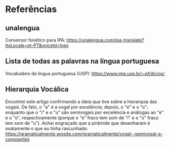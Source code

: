 # Referências
## unalengua
Conversor fonético para IPA: https://unalengua.com/ipa-translate?ttsLocale=pt-PT&voiceId=Ines

## Lista de todas as palavras na língua portuguesa
Vocabulário da língua portuguesa (USP): https://www.ime.usp.br/~pf/dicios/

## Hierarquia Vocálica
Encontrei este artigo confirmando a ideia que tive sobre a hierarquia das vogais. De fato, o "a" é a vogal por excelência; depois, o "e" e o "o"; enquanto que o "i" e o "u" são semivogais por excelência e análogas ao "e" e o "o", respectivamente (porque o "e" fraco tem som de "i" e o "o" fraco tem som de "u"). Achei engraçado que a pirâmide que desenharam é exatamente o que eu tinha rascunhado: https://gramaticalmente.wixsite.com/gramaticalmente/vogal--semivogal-e-consoantes